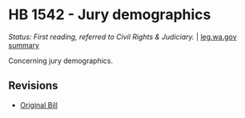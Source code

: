 # HB 1542 - Jury demographics
*Status: First reading, referred to Civil Rights & Judiciary.* | [leg.wa.gov summary](https://app.leg.wa.gov/billsummary?BillNumber=1542&Year=2021)

Concerning jury demographics.

## Revisions
* [Original Bill](1/)